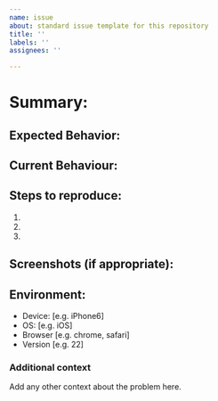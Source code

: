 ```yaml
---
name: issue
about: standard issue template for this repository
title: ''
labels: ''
assignees: ''

---
```


# Summary:

## Expected Behavior:

## Current Behaviour:

## Steps to reproduce:

1.  
2.
3.

## Screenshots (if appropriate):


## Environment:
 - Device: [e.g. iPhone6]
 - OS: [e.g. iOS]
 - Browser [e.g. chrome, safari]
 - Version [e.g. 22]

### Additional context
Add any other context about the problem here.
